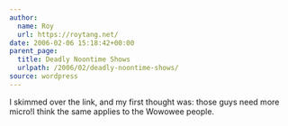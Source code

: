 ```yaml
---
author:
  name: Roy
  url: https://roytang.net/
date: 2006-02-06 15:18:42+00:00
parent_page:
  title: Deadly Noontime Shows
  urlpath: /2006/02/deadly-noontime-shows/
source: wordpress
---
```


I skimmed over the link, and my first thought was: those guys need more micro!I think the same applies to the Wowowee people.